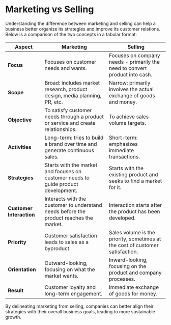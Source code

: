 # Marketing vs Selling

Understanding the difference between marketing and selling can help a business better organize its strategies and improve its customer relations. Below is a comparison of the two concepts in a tabular format:

| **Aspect**                | **Marketing**                                                                  | **Selling**                                                                     |
|---------------------------|--------------------------------------------------------------------------------|---------------------------------------------------------------------------------|
| **Focus**                 | Focuses on customer needs and wants.                                           | Focuses on company needs - primarily the need to convert product into cash.     |
| **Scope**                 | Broad: includes market research, product design, media planning, PR, etc.      | Narrow: primarily involves the actual exchange of goods and money.              |
| **Objective**             | To satisfy customer needs through a product or service and create relationships.| To achieve sales volume targets.                                               |
| **Activities**            | Long-term: tries to build a brand over time and generate continuous sales.     | Short-term: emphasizes immediate transactions.                                 |
| **Strategies**            | Starts with the market and focuses on customer needs to guide product development. | Starts with the existing product and seeks to find a market for it.          |
| **Customer Interaction**  | Interacts with the customer to understand needs before the product reaches the market. | Interaction starts after the product has been developed.                    |
| **Priority**              | Customer satisfaction leads to sales as a byproduct.                           | Sales volume is the priority, sometimes at the cost of customer satisfaction.   |
| **Orientation**           | Outward-looking, focusing on what the market wants.                            | Inward-looking, focusing on the product and company processes.                 |
| **Result**                | Customer loyalty and long-term engagement.                                     | Immediate exchange of goods for money.                                         |

By delineating marketing from selling, companies can better align their strategies with their overall business goals, leading to more sustainable growth.


